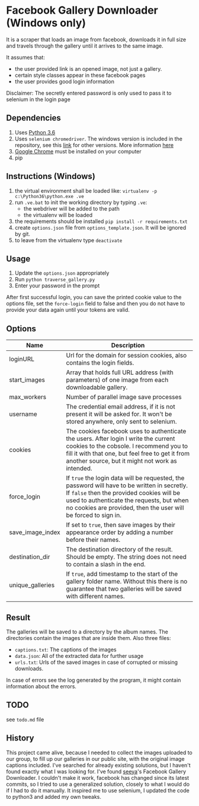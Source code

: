 # Facebook Gallery Downloader (Windows only)

It is a scraper that loads an image from facebook, downloads it in full size and travels through the gallery until it arrives to the same image.

It assumes that:

* the user provided link is an opened image, not just a gallery.
* certain style classes appear in these facebook pages
* the user provides good login information

Disclaimer: The secretly entered password is only used to pass it to selenium in the login page

## Dependencies

1. Uses [Python 3.6](https://www.python.org/download/releases/3.6/)
1. Uses `selenium chromedriver`. The windows version is included in the repository, see this [link](https://sites.google.com/a/chromium.org/chromedriver/downloads) for other versions.
    More information [here](https://sites.google.com/a/chromium.org/chromedriver/getting-started)
1. [Google Chrome](https://www.google.com/chrome/browser/desktop/) must be installed on your computer
1. pip

## Instructions (Windows)

1. the virtual environment shall be loaded like: `virtualenv -p c:\Python36\python.exe .ve`
1. run `.ve.bat` to init the working directory by typing `.ve`:
   * the webdriver will be added to the path
   * the virtualenv will be loaded
1. the requirements should be installed `pip install -r requirements.txt`
1. create `options.json` file from `options_template.json`. It will be ignored by git.
1. to leave from the virtualenv type `deactivate`

## Usage

1. Update the `options.json` appropriately
1. Run `python traverse_gallery.py`
1. Enter your password in the prompt

After first successful login, you can save the printed cookie value to the options file, set the `force-login` field to false and then you do not have to provide your data again until your tokens are valid.

## Options

Name | Description
---- | ----
loginURL | Url for the domain for session cookies, also contains the login fields.
start_images | Array that holds full URL address (with parameters) of one image from each downloadable gallery.
max_workers | Number of parallel image save processes
username | The credential email address, if it is not present it will be asked for. It won't be stored anywhere, only sent to selenium.
cookies | The cookies facebook uses to authenticate the users. After login I write the current cookies to the cobsole. I recommend you to fill it with that one, but feel free to get it from another source, but it might not work as intended.
force_login | If `true` the login data will be requested, the password will have to be written in secretly. If `false` then the provided cookies will be used to authenticate the requests, but when no cookies are provided, then the user will be forced to sign in.
save_image_index | If set to `true`, then save images by their appearance order by adding a number before their names.
destination_dir | The destination directory of the result. Should be empty. The string does not need to contain a slash in the end.
unique_galleries | If `true`, add timestamp to the start of the gallery folder name. Without this there is no guarantee that two galleries will be saved with different names.

## Result

The galleries will be saved to a directory by the album names.
The directories contain the images that are inside them.
Also three files:

* `captions.txt`: The captions of the images
* `data.json`: All of the extracted data for further usage
* `urls.txt`: Urls of the saved images in case of corrupted or missing downloads.

In case of errors see the log generated by the program, it might contain information about the errors.

## TODO

see `todo.md` file

## History

This project came alive, because I needed to collect the images uploaded to our group, to fill up our galleries in our public site, with the original image captions included.
I've searched for already existing solutions, but I haven't found exactly what I was looking for.
I've found [seeya](https://github.com/seeya/Facebook-Album-Downloader)'s Facebook Gallery Downloader. I couldn't make it work, facebook has changed since its latest commits, so I tried to use a generalized solution, closely to what I would do if I had to do it manually. It inspired me to use selenium, I updated the code to python3 and added my own tweaks.